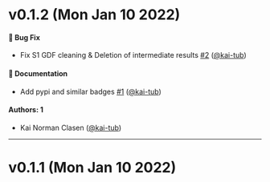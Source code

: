 # v0.1.2 (Mon Jan 10 2022)

#### 🐛 Bug Fix

- Fix S1 GDF cleaning & Deletion of intermediate results [#2](https://github.com/kai-tub/bigearthnet_gdf_builder/pull/2) ([@kai-tub](https://github.com/kai-tub))

#### 📝 Documentation

- Add pypi and similar badges [#1](https://github.com/kai-tub/bigearthnet_gdf_builder/pull/1) ([@kai-tub](https://github.com/kai-tub))

#### Authors: 1

- Kai Norman Clasen ([@kai-tub](https://github.com/kai-tub))

---

# v0.1.1 (Mon Jan 10 2022)


